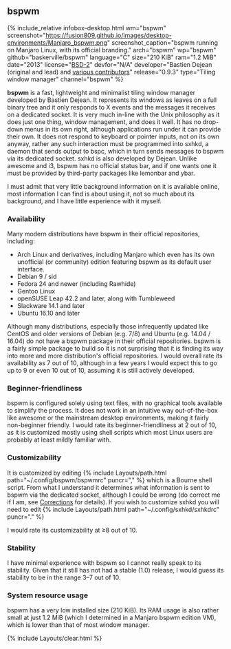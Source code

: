 ## bspwm
{% include_relative infobox-desktop.html wm="bspwm" screenshot="https://fusion809.github.io/images/desktop-environments/Manjaro_bspwm.png" screenshot_caption="bspwm running on Manjaro Linux, with its official branding." arch="bspwm" wp="bspwm" github="baskerville/bspwm" language="C" size="210 KiB" ram="1.2 MiB" date="2013" license="<a href='https://raw.githubusercontent.com/baskerville/bspwm/master/LICENSE' link='_blank'>BSD-2</a>" devfor="N/A" developer="Bastien Dejean (original and lead) and <a href='https://github.com/baskerville/bspwm/graphs/contributors' link='_blank'>various contributors</a>" release="0.9.3" type="Tiling window manager" channel="bspwm" %}

**bspwm** is a fast, lightweight and minimalist tiling window manager developed by Bastien Dejean. It represents its windows as leaves on a full binary tree and it only responds to X events and the messages it receives on a dedicated socket. It is very much in-line with the Unix philosophy as it does just one thing, window management, and does it well. It has no drop-down menus in its own right, although applications run under it can provide their own. It does not respond to keyboard or pointer inputs, not on its own anyway, rather any such interaction must be programmed into sxhkd, a daemon that sends output to bspc, which in turn sends messages to bspwm via its dedicated socket. sxhkd is also developed by Dejean. Unlike awesome and i3, bspwm has no official status bar, and if one wants one it must be provided by third-party packages like lemonbar and ybar. 

I must admit that very little background information on it is available online, most information I can find is about using it, not so much about its background, and I have little experience with it myself.

### Availability
Many modern distributions have bspwm in their official repositories, including:

* Arch Linux and derivatives, including Manjaro which even has its own unofficial (or community) edition featuring bspwm as its default user interface. 
* Debian 9 / sid
* Fedora 24 and newer (including Rawhide)
* Gentoo Linux
* openSUSE Leap 42.2 and later, along with Tumbleweed
* Slackware 14.1 and later
* Ubuntu 16.10 and later

Although many distributions, especially those infrequently updated like CentOS and older versions of Debian (e.g. 7/8) and Ubuntu (e.g. 14.04 / 16.04) do not have a bspwm package in their official repositories. bspwm is a fairly simple package to build so it is not surprising that it is finding its way into more and more distribution's official repositories. I would overall rate its availability as 7 out of 10, although in a few years I would expect this to go up to 9 or even 10 out of 10, assuming it is still actively developed. 

### Beginner-friendliness
bspwm is configured solely using text files, with no graphical tools available to simplify the process. It does not work in an intuitive way out-of-the-box like awesome or the mainstream desktop environments, making it fairly non-beginner friendly. I would rate its beginner-friendliness at 2 out of 10, as it is customized mostly using shell scripts which most Linux users are probably at least mildly familiar with. 

### Customizability
It is customized by editing {% include Layouts/path.html path="~/.config/bspwm/bspwmrc" puncr="," %} which is a Bourne shell script. From what I understand it determines what information is sent to bspwm via the dedicated socket, although I could be wrong (do correct me if I am, see [Corrections](/contributing/) for details). If you wish to customize sxhkd you will need to edit {% include Layouts/path.html path="~/.config/sxhkd/sxhkdrc" puncr="." %} 

I would rate its customizability at &ge;8 out of 10.

### Stability
I have minimal experience with bspwm so I cannot really speak to its stability. Given that it still has not had a stable (1.0) release, I would guess its stability to be in the range 3&ndash;7 out of 10.

### System resource usage
bspwm has a very low installed size (210 KiB). Its RAM usage is also rather small at just 1.2 MiB (which I determined in a Manjaro bspwm edition VM), which is lower than that of most window manager. 

{% include Layouts/clear.html %}
